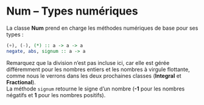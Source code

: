 # **Num – Types numériques**  
La classe **Num** prend en charge les méthodes numériques de base pour ses types :

```haskell
(+), (-), (*) :: a -> a -> a
negate, abs, signum :: a -> a
```
Remarquez que la division n’est pas incluse ici, car elle est gérée différemment pour les nombres entiers et les nombres à virgule flottante, comme nous le verrons dans les deux prochaines classes (**Integral** et **Fractional**).  
La méthode `signum` retourne le signe d’un nombre (**-1** pour les nombres négatifs et **1** pour les nombres positifs).

